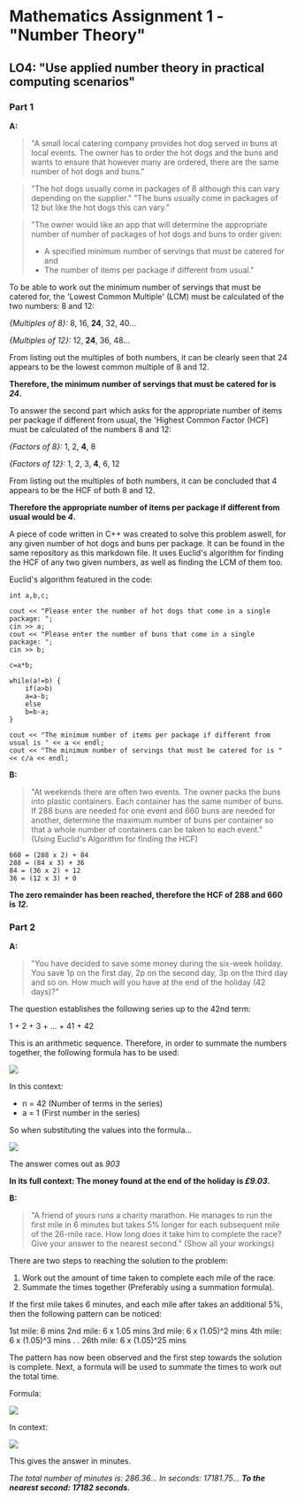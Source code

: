 # Mathematics Assignment 1 - "Number Theory"

## LO4: "Use applied number theory in practical computing scenarios"

### Part 1

**A:** 

> "A small local catering company provides hot dog served in buns at local events. The owner has to order the hot dogs and the buns and wants to ensure that however many are ordered, there are the same number of hot dogs and buns."

> "The hot dogs usually come in packages of 8 although this can vary depending on the supplier."
> "The buns usually come in packages of 12 but like the hot dogs this can vary."

> "The owner would like an app that will determine the appropriate number of number of packages of hot dogs and buns to order given: 
>
 >- A specified minimum number of servings that must be catered for and
 >- The number of items per package if different from usual."

To be able to work out the minimum number of servings that must be catered for, the 'Lowest Common Multiple' (LCM) must be calculated of the two numbers: 8 and 12:

*{Multiples of 8}:* 8, 16, **24**, 32, 40...

*{Multiples of 12}:* 12, **24**, 36, 48...

From listing out the multiples of both numbers, it can be clearly seen that 24 appears to be the lowest common multiple of 8 and 12.

**Therefore, the minimum number of servings that must be catered for is *24*.**

To answer the second part which asks for the appropriate number of items per package if different from usual, the 'Highest Common Factor (HCF) must be calculated of the numbers 8 and 12:

*{Factors of 8}:* 1, 2, **4**, 8

*{Factors of 12}:* 1, 2, 3, **4**, 6, 12

From listing out the multiples of both numbers, it can be concluded that 4 appears to be the HCF of both 8 and 12.

**Therefore the appropriate number of items per package if different from usual would be *4*.**

A piece of code written in C++ was created to solve this problem aswell, for any given number of hot dogs and buns per package. It can be found in the same repository as this markdown file. It uses Euclid's algorithm for finding the HCF of any two given numbers, as well as finding the LCM of them too.

Euclid's algorithm featured in the code:

    int a,b,c;

    cout << "Please enter the number of hot dogs that come in a single package: ";
    cin >> a; 
    cout << "Please enter the number of buns that come in a single package: ";
    cin >> b;
    
    c=a*b; 
    
    while(a!=b) { 
	    if(a>b) 
		a=a-b; 
	    else 
		b=b-a; 
    }

    cout << "The minimum number of items per package if different from usual is " << a << endl; 
    cout << "The minimum number of servings that must be catered for is " << c/a << endl;

**B:**

> "At weekends there are often two events. The owner packs the buns into plastic containers. Each container has the same number of buns. If 288 buns are needed for one event and 660 buns are needed for another, determine the maximum number of buns per container so that a whole number of containers can be taken to each event." (Using Euclid's Algorithm for finding the HCF)

    660 = (288 x 2) + 84
    288 = (84 x 3) + 36
    84 = (36 x 2) + 12
    36 = (12 x 3) + 0

**The zero remainder has been reached, therefore the HCF of 288 and 660 is *12*.**

### Part 2

**A:**

> "You have decided to save some money during the six-week holiday. You save 1p on the first day, 2p on the second day, 3p on the third day and so on. How much will you have at the end of the holiday (42 days)?"

The question establishes the following series up to the 42nd term:

1 + 2 + 3 + ... + 41 + 42

This is an arithmetic sequence. Therefore, in order to summate the numbers together, the following formula has to be used:

![](https://i.imgur.com/KhQIIpE.png)

In this context:

 - n = 42 (Number of terms in the series)
 - a = 1 (First number in the series)

So when substituting the values into the formula...

![](https://i.imgur.com/sMIf1Sg.png)

The answer comes out as *903*

**In its full context: The money found at the end of the holiday is *£9.03*.**

**B:**

> "A friend of yours runs a charity marathon. He manages to run the first mile in 6 minutes but takes 5% longer for each subsequent mile of the 26-mile race. How long does it take him to complete the race? Give your answer to the nearest second." (Show all your workings)

There are two steps to reaching the solution to the problem:

 1. Work out the amount of time taken to complete each mile of the race.
 2. Summate the times together (Preferably using a summation formula).

If the first mile takes 6 minutes, and each mile after takes an additional 5%, then the following pattern can be noticed:

1st mile: 6 mins
2nd mile: 6 x 1.05 mins
3rd mile: 6 x (1.05)^2 mins
4th mile: 6 x (1.05)^3 mins
.
.
26th mile: 6 x (1.05)^25 mins

The pattern has now been observed and the first step towards the solution is complete. Next, a formula will be used to summate the times to work out the total time. 

Formula:

![](https://i.imgur.com/FOk1TrX.png)

In context:

![](https://i.imgur.com/KJiozT6.png)

This gives the answer in minutes. 

*The total number of minutes is: 286.36...*
*In seconds:  17181.75...*
***To the nearest second: 17182 seconds.***
